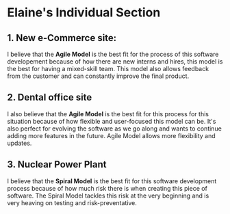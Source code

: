 # Elaine's Individual Section

## 1. New e-Commerce site:

I believe that the **Agile Model** is the best fit for the process
of this software developement because of how there are new interns
and hires, this model is the best for having a mixed-skill team.
This model also allows feedback from the customer and can constantly
improve the final product.

## 2. Dental office site

I also believe that the **Agile Model** is the best fit for this
process for this situation because of how flexible and user-focused
this model can be. It's also perfect for evolving the software as
we go along and wants to continue adding more features in the future.
Agile Model allows more flexibility and updates.

## 3. Nuclear Power Plant

I believe that the **Spiral Model** is the best fit for this software
development process because of how much risk there is when creating
this piece of software. The Spiral Model tackles this risk at the very
beginning and is very heaving on testing and risk-preventative.